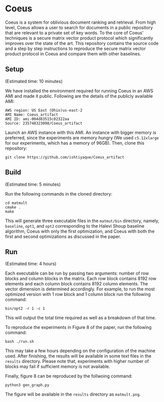 # Coeus

Coeus is a system for oblivious document ranking and retrieval. From high level, Coeus allows a user to search for documents in a public repository that are relevant to a private set of key words. To the core of Coeus' techniques is a secure matrix vector product protocol which significantly improves over the state of the art. This repository contains the source code and a step by step instructions to reproduce the secure matrix vector product protocol in Coeus and compare them with other baselines.

## Setup

(Estimated time: 10 minutes)

We have installed the environment required for running Coeus in an AWS AMI and made it public. Following are the details of the publicly available AMI:


    AWS region: US East (Ohio)us-east-2
    AMI Name: Coeus_artifact
    AMI ID: ami-004d83515c02322aa
    Source: 235748323098/Coeus_artifact

Launch an AWS instance with this AMI. An instance with bigger memory is preferred, since the experiments are memory hungry (We used <code>c5.12xlarge</code> for our experiments, which has a memory of 96GB). Then, clone this repository:

    git clone https://github.com/ishtiyaque/Coeus_artifact
  
## Build

(Estimated time: 5 minutes)

Run the following commands in the cloned directory:

    cd matmult
    cmake .
    make
    
This will generate three executable files in the <code>matmut/bin</code> directory, namely, <code>baseline</code>, <code>opt1</code>, and <code>opt2</code> corresponding to the Halevi Shoup baseline algorithm, Coeus with only the first optimization, and Coeus with both the first and second optimizations as discussed in the paper.

## Run

(Estimated time: 4 hours)

Each executable can be run by passing two arguments: number of row blocks and column blocks in the matrix. Each row block contains 8192 row elements and each column block contains 8192 column elements. The vector dimension is determined accordingly. For example, to run the most optimized version with 1 row block and 1 column block run the following command:

    bin/opt2 -r 1 -c 1
    
This will output the total time required as well as a breakdown of that time.

To reproduce the experiments in Figure 8 of the paper, run the following command:

    bash ./run.sh
 
This may take a few hours depending on the configuration of the machine used. After finishing, the results will be available in some text files in the <code>results</code> directory. Please note that, experiments with higher number of blocks may fail if sufficient memory is not available.

Finally, figure 8 can be reproduced by the follwoing command:

    python3 gen_graph.py
    
The figure will be available in the <code>results</code> directory as <code>matmult.png</code>.
